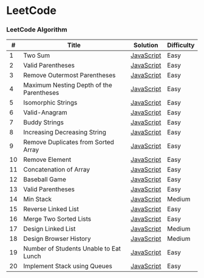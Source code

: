 # LeetCode

### LeetCode Algorithm

| #   | Title                                    | Solution                                                                                 | Difficulty |
| --- | ---------------------------------------- | ---------------------------------------------------------------------------------------- | ---------- |
| 1   | Two Sum                                  | [JavaScript](./algorithms/JavaScript/Two-Sum/two-sum.js)                                 | Easy       |
| 2   | Valid Parentheses                        | [JavaScript](./String/20-Valid-Parentheses/JavaScript)                                   | Easy       |
| 3   | Remove Outermost Parentheses             | [JavaScript](./String/1021-Remove-Outermost-Parentheses/JavaScript)                      | Easy       |
| 4   | Maximum Nesting Depth of the Parentheses | [JavaScript](./String/1614-Maximum-Nesting-Depth-of-the-Parentheses/JavaScript)          | Easy       |
| 5   | Isomorphic Strings                       | [JavaScript](./String/205-Isomorphic-String/JavaScript)                                  | Easy       |
| 6   | Valid-Anagram                            | [JavaScript](./String/242-Valid-Anagram/JavaScript)                                      | Easy       |
| 7   | Buddy Strings                            | [JavaScript](./String/850-Buddy-Strings/JavaScript)                                      | Easy       |
| 8   | Increasing Decreasing String             | [JavaScript](./String/1370-Increasing-Decreasing-String/JavaScript)                      | Easy       |
| 9   | Remove Duplicates from Sorted Array      | [JavaScript](./Array/26.%20Remove%20Duplicates%20from%20Sorted%20Array)                  | Easy       |
| 10  | Remove Element                           | [JavaScript](./Array/27.%20Remove%20Element)                                             | Easy       |
| 11  | Concatenation of Array                   | [JavaScript](./Array/1929.%20Concatenation%20of%20Array)                                 | Easy       |
| 12  | Baseball Game                            | [JavaScript](./Array/682.%20Baseball%20Game)                                             | Easy       |
| 13  | Valid Parentheses                        | [JavaScript](./Array/20.%20Valid%20Parentheses)                                          | Easy       |
| 14  | Min Stack                                | [JavaScript](./Array/155.%20Min%20Stack)                                                 | Medium     |
| 15  | Reverse Linked List                      | [JavaScript](./Linked%20List/206.%20Reverse%20Linked%20List)                             | Easy       |
| 16  | Merge Two Sorted Lists                   | [JavaScript](./Linked%20List/21.%20Merge%20Two%20Sorted%20Lists)                         | Easy       |
| 17  | Design Linked List                       | [JavaScript](./Linked%20List/707.%20Design%20Linked%20Lists)                             | Medium     |
| 18  | Design Browser History                   | [JavaScript](./Linked%20List/1472.%20Design%20Broswer%20History)                         | Medium     |
| 19  | Number of Students Unable to Eat Lunch   | [JavaScript](./Linked%20List/1700.%20Number%20of%20Students%20Unable%20to%20Eat%20Lunch) | Easy       |
| 20  | Implement Stack using Queues             | [JavaScript](./Linked%20List/225.%20Implement%20Stack%20using%20Queues)                  | Easy       |
